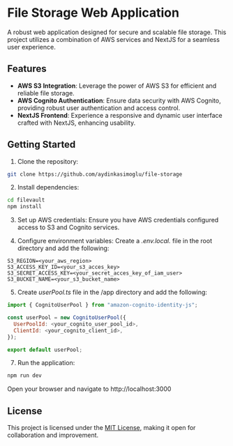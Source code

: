 # File Storage Web Application

A robust web application designed for secure and scalable file storage. This project utilizes a combination of AWS services and NextJS for a seamless user experience.

## Features

- **AWS S3 Integration**: Leverage the power of AWS S3 for efficient and reliable file storage.
- **AWS Cognito Authentication**: Ensure data security with AWS Cognito, providing robust user authentication and access control.
- **NextJS Frontend**: Experience a responsive and dynamic user interface crafted with NextJS, enhancing usability.

## Getting Started

1. Clone the repository:

```bash
git clone https://github.com/aydinkasimoglu/file-storage
```

2. Install dependencies:

```bash
cd filevault
npm install
```
3. Set up AWS credentials:
  Ensure you have AWS credentials configured access to S3 and Cognito services.

4. Configure environment variables:
  Create a *.env.local.* file in the root directory and add the following:

```env
S3_REGION=<your_aws_region>
S3_ACCESS_KEY_ID=<your_s3_acces_key>
S3_SECRET_ACCESS_KEY=<your_secret_acces_key_of_iam_user>
S3_BUCKET_NAME=<your_s3_bucket_name>
```

5. Create *userPool.ts* file in the /app directory and add the following:

```js
import { CognitoUserPool } from "amazon-cognito-identity-js";

const userPool = new CognitoUserPool({
  UserPoolId: <your_cognito_user_pool_id>,
  ClientId: <your_cognito_client_id>,
});

export default userPool;
```

7. Run the application:

```bash
npm run dev
```

  Open your browser and navigate to http://localhost:3000

## License

This project is licensed under the [MIT License](LICENSE), making it open for collaboration and improvement.
